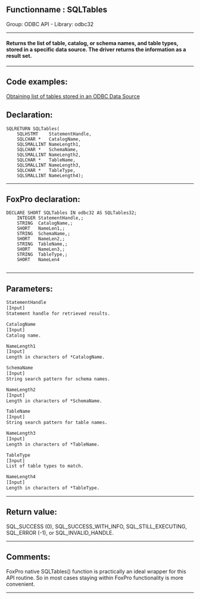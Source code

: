 <link rel="stylesheet" type="text/css" href="../../css/win32api.css">  
<link rel="stylesheet" href="https://cdnjs.cloudflare.com/ajax/libs/font-awesome/4.7.0/css/font-awesome.min.css">

## Functionname : SQLTables
Group: ODBC API - Library: odbc32    
***  


#### Returns the list of table, catalog, or schema names, and table types, stored in a specific data source. The driver returns the information as a result set.
***  


## Code examples:
[Obtaining list of tables stored in an ODBC Data Source](../../samples/sample_409.md)  

## Declaration:
```foxpro  
SQLRETURN SQLTables(
	SQLHSTMT    StatementHandle,
	SQLCHAR *   CatalogName,
	SQLSMALLINT NameLength1,
	SQLCHAR *   SchemaName,
	SQLSMALLINT NameLength2,
	SQLCHAR *   TableName,
	SQLSMALLINT NameLength3,
	SQLCHAR *   TableType,
	SQLSMALLINT NameLength4);  
```  
***  


## FoxPro declaration:
```foxpro  
DECLARE SHORT SQLTables IN odbc32 AS SQLTables32;
	INTEGER StatementHandle,;
	STRING  CatalogName,;
	SHORT   NameLen1,;
	STRING  SchemaName,;
	SHORT   NameLen2,;
	STRING  TableName,;
	SHORT   NameLen3,;
	STRING  TableType,;
	SHORT   NameLen4
  
```  
***  


## Parameters:
```txt  
StatementHandle
[Input]
Statement handle for retrieved results.

CatalogName
[Input]
Catalog name.

NameLength1
[Input]
Length in characters of *CatalogName.

SchemaName
[Input]
String search pattern for schema names.

NameLength2
[Input]
Length in characters of *SchemaName.

TableName
[Input]
String search pattern for table names.

NameLength3
[Input]
Length in characters of *TableName.

TableType
[Input]
List of table types to match.

NameLength4
[Input]
Length in characters of *TableType.  
```  
***  


## Return value:
SQL_SUCCESS (0), SQL_SUCCESS_WITH_INFO, SQL_STILL_EXECUTING, SQL_ERROR (-1), or SQL_INVALID_HANDLE.  
***  


## Comments:
FoxPro native SQLTables() function is practically an ideal wrapper for this API routine. So in most cases staying within FoxPro functionality is more convenient.  
  
***  

